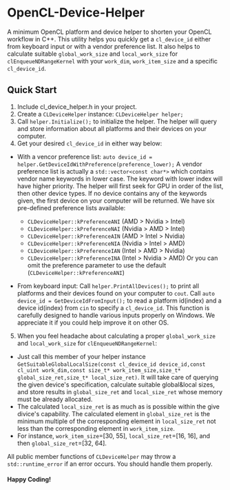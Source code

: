 # OpenCL-Device-Helper
A minimum OpenCL platform and device helper to shorten your OpenCL workflow in C++.
This utility helps you quickly get a `cl_device_id` either from keyboard input or with a vendor preference list. It also helps to calculate suitable `global_work_size` and `local_work_size` for `clEnqueueNDRangeKernel` with your `work_dim`, `work_item_size` and a specific `cl_device_id`.

## Quick Start
1. Include cl_device_helper.h in your project.
2. Create a `CLDeviceHelper` instance: `CLDeviceHelper helper;`
3. Call `helper.Initialize();` to initialize the helper. The helper will query and store information about all platforms and their devices on your computer.
4. Get your desired `cl_device_id` in either way below:
  - With a vencor preference list: `auto device_id = helper.GetDeviceIdWithPreference(preference_lower);`
    A vendor preference list is actually a `std::vector<const char*>` which contains vendor name keywords in lower case. The keyword with lower index will have higher priority. The helper will first seek for GPU in order of the list, then other device types. If no device contains any of the keywords given, the first device on your computer will be returned.
    We have six pre-defined preference lists available:
    - `CLDeviceHelper::kPreferenceANI` (AMD > Nvidia > Intel)
    - `CLDeviceHelper::kPreferenceNAI` (Nvidia > AMD > Intel)
    - `CLDeviceHelper::kPreferenceAIN` (AMD > Intel > Nvidia)
    - `CLDeviceHelper::kPreferenceNIA` (Nvidia > Intel > AMD)
    - `CLDeviceHelper::kPreferenceIAN` (Intel > AMD > Nvidia)
    - `CLDeviceHelper::kPreferenceINA` (Intel > Nvidia > AMD)
    Or you can omit the preference parameter to use the default (`CLDeviceHelper::kPreferenceANI`)
    
  - From keyboard input:
    Call `helper.PrintAllDevices();` to print all platforms and their devices found on your computer to `cout`.
    Call `auto device_id = GetDeviceIdFromInput();` to read a platform id(index) and a device id(index) from `cin` to specify a `cl_device_id`. This function is carefully designed to handle various inputs properly on Windows. We appreciate it if you could help improve it on other OS.

5. When you feel headache about calculating a proper `global_work_size` and `local_work_size` for `clEnqueueNDRangeKernel`:
  - Just call this member of your helper instance `GetSuitableGlobalLocalSize(const cl_device_id device_id,const cl_uint work_dim,const size_t* work_item_size,size_t* global_size_ret,size_t* local_size_ret)`. It will take care of querying the given device's specification, calculate suitable global&local sizes, and store results in `global_size_ret` and `local_size_ret` whose memory must be already allocated.
  - The calculated `local_size_ret` is as much as is possible within the give divice's capability. The calculated element in `global_size_ret` is the minimum multiple of the corresponding element in `local_size_ret` not less than the corresponding element in `work_item_size`.
  - For instance, `work_item_size`=[30, 55], `local_size_ret`=[16, 16], and then `global_size_ret`=[32, 64].
 
All public member functions of `CLDeviceHelper` may throw a `std::runtime_error` if an error occurs. You should handle them properly.
 
#### Happy Coding!
